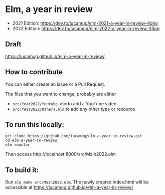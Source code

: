 # Elm, a year in review

* 2021 Edition: https://dev.to/lucamug/elm-2021-a-year-in-review-4pho
* 2022 Edition: https://dev.to/lucamug/elm-2022-a-year-in-review-33pp

## Draft

https://lucamug.github.io/elm-a-year-in-review/

## How to contribute

You can either create an issue or a Pull Request.

The files that you want to change, probably are either

* `src/Year2022/Youtube.elm` to add a YouTube video
* `src/Year2022/Others.elm` to add any other type or resource

## To run this locally:

```
git clone https://github.com/lucamug/elm-a-year-in-review.git
cd elm-a-year-in-review
elm reactor
```

Then access http://localhost:8000/src/Main2022.elm

## To build it:

Run `elm make src/Main2022.elm`. The newly created index.html will be accessible at https://lucamug.github.io/elm-a-year-in-review/